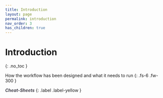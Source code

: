 ```yaml
---
title: Introduction
layout: page
permalink: introduction
nav_order: 3
has_children: true
---
```


# Introduction
{: .no_toc }

How the workflow has been designed and what it needs to run
{: .fs-6 .fw-300 }


<a href="{{ site.baseurl }}/cheat-sheets/quickstart" style="color: #44434d; text-decoration: none;" target="_blank"><strong><i>Cheat-Sheets</i></strong></a>
{: .label .label-yellow }
